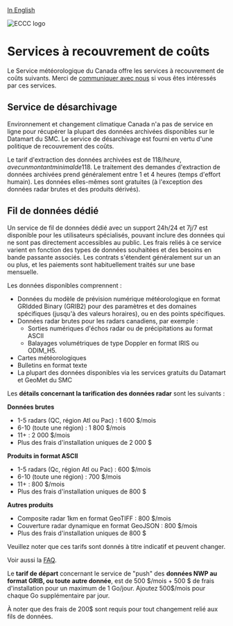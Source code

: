 [In English](readme_en.md)

![ECCC logo](../img_eccc-logo.png)

# Services à recouvrement de coûts

Le Service météorologique du Canada offre les services à recouvrement de coûts suivants. Merci de [communiquer avec nous](https://meteo.gc.ca/mainmenu/contact_us_f.html) si vous êtes intéressés par ces services.

## Service de désarchivage

Environnement et changement climatique Canada n'a pas de service en ligne pour récupérer la plupart des données archivées disponibles sur le Datamart du SMC. Le service de désarchivage est fourni en vertu d'une politique de recouvrement des coûts.

Le tarif d'extraction des données archivées est de 118$/heure, avec un montant minimal de 118$. Le traitement des demandes d'extraction de données archivées prend généralement entre 1 et 4 heures (temps d'effort humain). Les données elles-mêmes sont gratuites (à l'exception des données radar brutes et des produits dérivés).

## Fil de données dédié

Un service de fil de données dédié avec un support 24h/24 et 7j/7 est disponible pour les utilisateurs spécialisés, pouvant inclure des données qui ne sont pas directement accessibles au public. Les frais reliés à ce service varient en fonction des types de données souhaitées et des besoins en bande passante associés. Les contrats s'étendent généralement sur un an ou plus, et les paiements sont habituellement traités sur une base mensuelle.

Les données disponibles comprennent :

* Données du modèle de prévision numérique météorologique en format GRIdded Binary (GRIB2) pour des paramètres et des domaines spécifiques (jusqu'à des valeurs horaires), ou en des points spécifiques.
* Données radar brutes pour les radars canadiens, par exemple :
    * Sorties numériques d'échos radar ou de précipitations au format ASCII
    * Balayages volumétriques de type Doppler en format IRIS ou ODIM_H5.
* Cartes météorologiques
* Bulletins en format texte
* La plupart des données disponibles via les services gratuits du Datamart et GeoMet du SMC

Les **détails concernant la tarification des données radar** sont les suivants :

**Données brutes**

* 1-5 radars (QC, région Atl ou Pac) : 1 600 $/mois
* 6-10 (toute une région) : 1 800 $/mois
* 11+ : 2 000 $/mois
* Plus des frais d'installation uniques de 2 000 $

**Produits in format ASCII**

* 1-5 radars (Qc, région Atl ou Pac) : 600 $/mois
* 6-10 (toute une région) : 700 $/mois
* 11+ : 800 $/mois
* Plus des frais d'installation uniques de 800 $

**Autres produits**

* Composite radar 1km en format GeoTIFF : 800 $/mois
* Couverture radar dynamique en format GeoJSON : 800 $/mois
* Plus des frais d'installation uniques de 800 $

Veuillez noter que ces tarifs sont donnés à titre indicatif et peuvent changer.

Voir aussi la [FAQ](../faq/readme_fr.md).

Le **tarif de départ** concernant le service de "push" des **données NWP au format GRIB, ou toute autre donnée**, est de 500 $/mois + 500 $ de frais d'installation pour un maximum de 1 Go/jour. Ajoutez 500$/mois pour chaque Go supplémentaire par jour.


À noter que des frais de 200$ sont requis pour tout changement relié aux fils de données.
